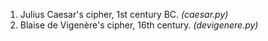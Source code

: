 1. Julius Caesar's cipher, 1st century BC.  _(caesar.py)_
2. Blaise de Vigenère's cipher, 16th century. _(devigenere.py)_
